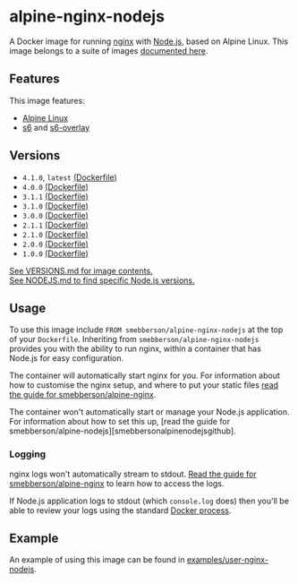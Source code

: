 # alpine-nginx-nodejs

A Docker image for running [nginx][nginx] with [Node.js][nodejs], based on Alpine Linux.
This image belongs to a suite of images [documented here][dockeralpine].

## Features

This image features:

- [Alpine Linux][alpinelinux]
- [s6][s6] and [s6-overlay][s6overlay]

## Versions

- `4.1.0`, `latest` [(Dockerfile)](https://github.com/smebberson/docker-alpine/blob/alpine-nginx-nodejs-v4.1.0/alpine-nginx-nodejs/Dockerfile)
- `4.0.0` [(Dockerfile)](https://github.com/smebberson/docker-alpine/blob/alpine-nginx-nodejs-v4.0.0/alpine-nginx-nodejs/Dockerfile)
- `3.1.1` [(Dockerfile)](https://github.com/smebberson/docker-alpine/blob/alpine-nginx-nodejs-v3.1.0/alpine-nginx-nodejs/Dockerfile)
- `3.1.0` [(Dockerfile)](https://github.com/smebberson/docker-alpine/blob/alpine-nginx-nodejs-v3.1.0/alpine-nginx-nodejs/Dockerfile)
- `3.0.0` [(Dockerfile)](https://github.com/smebberson/docker-alpine/blob/alpine-nginx-nodejs-v3.0.0/alpine-nginx-nodejs/Dockerfile)
- `2.1.1` [(Dockerfile)](https://github.com/smebberson/docker-alpine/blob/alpine-nginx-nodejs-v2.1.1/alpine-nginx-nodejs/Dockerfile)
- `2.1.0` [(Dockerfile)](https://github.com/smebberson/docker-alpine/blob/alpine-nginx-nodejs-v2.1.0/alpine-nginx-nodejs/Dockerfile)
- `2.0.0` [(Dockerfile)](https://github.com/smebberson/docker-alpine/blob/alpine-nginx-nodejs-v2.0.0/alpine-nginx-nodejs/Dockerfile)
- `1.0.0` [(Dockerfile)](https://github.com/smebberson/docker-alpine/blob/alpine-nginx-nodejs-v1.0.0/alpine-nginx-nodejs/Dockerfile)

[See VERSIONS.md for image contents.](VERSIONS.md)  
[See NODEJS.md to find specific Node.js versions.](NODEJS.md)

## Usage

To use this image include `FROM smebberson/alpine-nginx-nodejs` at the top of your `Dockerfile`. Inheriting from `smebberson/alpine-nginx-nodejs` provides you with the ability to run nginx, within a container that has Node.js for easy configuration.

The container will automatically start nginx for you. For information about how to customise the nginx setup, and where to put your static files [read the guide for smebberson/alpine-nginx][smebbersonalpinenginxgithub].

The container won't automatically start or manage your Node.js application. For information about how to set this up, [read the guide for smebberson/alpine-nodejs][smebbersonalpinenodejsgithub].

### Logging

nginx logs won't automatically stream to stdout. [Read the guide for smebberson/alpine-nginx][smebbersonalpinenginxgithub] to learn how to access the logs.

If Node.js application logs to stdout (which `console.log` does) then you'll be able to review your logs using the standard [Docker process][dockerlogs].

## Example

An example of using this image can be found in [examples/user-nginx-nodejs][example].

[dockeralpine]: https://github.com/smebberson/docker-alpine
[s6]: http://www.skarnet.org/software/s6/
[s6overlay]: https://github.com/just-containers/s6-overlay
[dockerlogs]: https://docs.docker.com/reference/commandline/cli/#logs
[alpinelinux]: https://www.alpinelinux.org/
[alpinebase]: (https://registry.hub.docker.com/u/smebberson/alpine-base/)
[smebbersonalpinenginx]: https://registry.hub.docker.com/u/smebberson/alpine-nginx/
[smebbersonalpinenodejs]: https://registry.hub.docker.com/u/smebberson/alpine-nodejs/
[smebbersonalpinenginxgithub]: https://github.com/smebberson/docker-alpine/tree/master/alpine-nginx
[smebbersonalpinenodejs]: https://github.com/smebberson/docker-alpine/tree/master/alpine-nginx
[example]: https://github.com/smebberson/docker-alpine/tree/master/examples/user-nginx-nodejs
[nodejs]: https://nodejs.org/
[nginx]: http://nginx.org/
